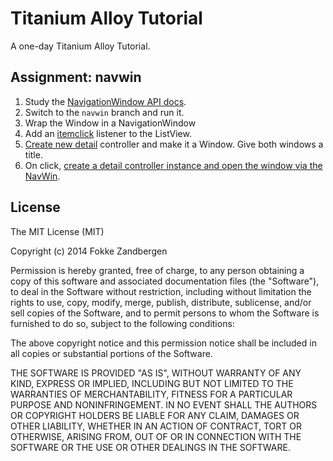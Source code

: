 # Titanium Alloy Tutorial

A one-day Titanium Alloy Tutorial.

## Assignment: navwin

1. Study the [NavigationWindow API docs](http://docs.appcelerator.com/titanium/latest/#!/api/Titanium.UI.iOS.NavigationWindow).
2. Switch to the `navwin` branch and run it.
3. Wrap the Window in a NavigationWindow
4. Add an [itemclick](http://docs.appcelerator.com/titanium/latest/#!/api/Titanium.UI.ListView-event-itemclick) listener to the ListView.
5. [Create new detail](http://docs.appcelerator.com/titanium/latest/#!/guide/Alloy_Tasks) controller and make it a Window. Give both windows a title.
6. On click, [create a detail controller instance and open the window via the NavWin](http://docs.appcelerator.com/titanium/latest/#!/api/Titanium.UI.iOS.NavigationWindow).

## License

  The MIT License (MIT)
  
  Copyright (c) 2014 Fokke Zandbergen
  
  Permission is hereby granted, free of charge, to any person obtaining a copy
  of this software and associated documentation files (the "Software"), to deal
  in the Software without restriction, including without limitation the rights
  to use, copy, modify, merge, publish, distribute, sublicense, and/or sell
  copies of the Software, and to permit persons to whom the Software is
  furnished to do so, subject to the following conditions:
  
  The above copyright notice and this permission notice shall be included in all
  copies or substantial portions of the Software.
  
  THE SOFTWARE IS PROVIDED "AS IS", WITHOUT WARRANTY OF ANY KIND, EXPRESS OR
  IMPLIED, INCLUDING BUT NOT LIMITED TO THE WARRANTIES OF MERCHANTABILITY,
  FITNESS FOR A PARTICULAR PURPOSE AND NONINFRINGEMENT. IN NO EVENT SHALL THE
  AUTHORS OR COPYRIGHT HOLDERS BE LIABLE FOR ANY CLAIM, DAMAGES OR OTHER
  LIABILITY, WHETHER IN AN ACTION OF CONTRACT, TORT OR OTHERWISE, ARISING FROM,
  OUT OF OR IN CONNECTION WITH THE SOFTWARE OR THE USE OR OTHER DEALINGS IN THE
  SOFTWARE.